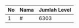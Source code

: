 | No | Nama            | Jumlah Level |
|----|-----------------|--------------|
| 1  | #    |    6303        |
